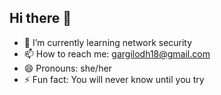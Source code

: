 ## Hi there 👋
- 🌱 I’m currently learning network security
- 📫 How to reach me: gargilodh18@gmail.com
- 😄 Pronouns: she/her
- ⚡ Fun fact: You will never know until you try

